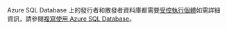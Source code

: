 Azure SQL Database 上的發行者和散發者資料庫都需要[受控執行個體](https://docs.microsoft.com/azure/sql-database/sql-database-managed-instance)如需詳細資訊，請參閱[複寫使用 Azure SQL Database](http://docs.microsoft.com/sql/relational-databases/replication/replication-to-sql-database)。